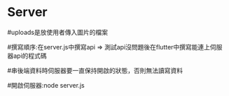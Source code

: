 # Server

#uploads是放使用者傳入圖片的檔案

#撰寫順序:在server.js中撰寫api => 測試api沒問題後在flutter中撰寫能連上伺服器api的程式碼

#串後端資料時伺服器要一直保持開啟的狀態，否則無法讀寫資料

#開啟伺服器:node server.js